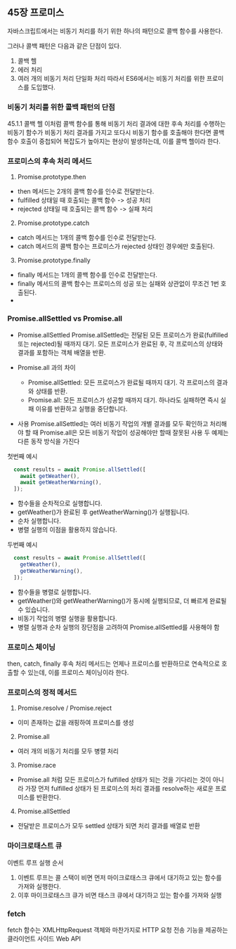 ## 45장 프로미스

자바스크립트에서는 비동기 처리를 하기 위한 하나의 패턴으로 콜백 함수를 사용한다.

그러나 콜백 패턴은 다음과 같은 단점이 있다.

1. 콜백 헬
2. 에러 처리
3. 여러 개의 비동기 처리 단일화 처리
따라서 ES6에서는 비동기 처리를 위한 프로미스를 도입했다.

### 비동기 처리를 위한 콜백 패턴의 단점
45.1.1 콜백 헬
이처럼 콜백 함수를 통해 비동기 처리 결과에 대한 후속 처리를 수행하는 비동기 함수가 비동기 처리 결과를 가지고
또다시 비동기 함수를 호출해야 한다면 콜백 함수 호출이 중첩되어 복잡도가 높아지는 현상이 발생하는데, 이를 콜백 헬이라 한다.

### 프로미스의 후속 처리 메서드

1. Promise.prototype.then
- then 메서드는 2개의 콜백 함수를 인수로 전달받는다.
- fulfilled 상태일 때 호출되는 콜백 함수 -> 성공 처리
- rejected 상태일 때 호출되는 콜백 함수 -> 실패 처리

2. Promise.prototype.catch
- catch 메서드는 1개의 콜백 함수를 인수로 전달받는다.
- catch 메서드의 콜백 함수는 프로미스가 rejected 상태인 경우에만 호출된다.

3. Promise.prototype.finally
- finally 메서드는 1개의 콜백 함수를 인수로 전달받는다.
- finally 메서드의 콜백 함수는 프로미스의 성공 또는 실패와 상관없이 무조건 1번 호출된다.
- 
### Promise.allSettled vs Promise.all
- Promise.allSettled
Promise.allSettled는 전달된 모든 프로미스가 완료(fulfilled 또는 rejected)될 때까지 대기. 모든 프로미스가 완료된 후, 각 프로미스의 상태와 결과를 포함하는 객체 배열을 반환.

- Promise.all 과의 차이
  - Promise.allSettled: 모든 프로미스가 완료될 때까지 대기. 각 프로미스의 결과와 상태를 반환.
  - Promise.all: 모든 프로미스가 성공할 때까지 대기. 하나라도 실패하면 즉시 실패 이유를 반환하고 실행을 중단합니다.

- 사용
Promise.allSettled는 여러 비동기 작업의 개별 결과를 모두 확인하고 처리해야 할 때
Promise.all은 모든 비동기 작업이 성공해야만 할때
잘못된 사용
두 예제는 다른 동작 방식을 가진다

첫번째 예시
```js
  const results = await Promise.allSettled([
    await getWeather(),
    await getWeatherWarning(),
  ]);
```
- 함수들을 순차적으로 실행합니다.
- getWeather()가 완료된 후 getWeatherWarning()가 실행됩니다.
- 순차 실행합니다.
- 병렬 실행의 이점을 활용하지 않습니다.

두번째 예시
```js
  const results = await Promise.allSettled([
    getWeather(),
    getWeatherWarning(),
  ]);
```
- 함수들을 병렬로 실행합니다.
- getWeather()와 getWeatherWarning()가 동시에 실행되므로, 더 빠르게 완료될 수 있습니다.
- 비동기 작업의 병렬 실행을 활용합니다.
- 병렬 실행과 순차 실행의 장단점을 고려하여 Promise.allSettled를 사용해야 함

### 프로미스 체이닝
then, catch, finally 후속 처리 메서드는 언제나 프로미스를 반환하므로 연속적으로 호출할 수 있는데, 
이를 프로미스 체이닝이라 한다.

### 프로미스의 정적 메서드
1. Promise.resolve / Promise.reject
- 이미 존재하는 값을 래핑하여 프로미스를 생성
2. Promise.all
- 여러 개의 비동기 처리를 모두 병렬 처리
3. Promise.race
- Promise.all 처럼 모든 프로미스가 fulfilled 상태가 되는 것을 기다리는 것이 아니라 가장 먼저
  fulfilled 상태가 된 프로미스의 처리 결과를 resolve하는 새로운 프로미스를 반환한다.
4. Promise.allSettled
- 전달받은 프로미스가 모두 settled 상태가 되면 처리 결과를 배열로 반환

### 마이크로태스트 큐
이벤트 루프 실행 순서
1. 이벤트 루프는 콜 스택이 비면 먼저 마이크로태스크 큐에서 대기하고 있는 함수를 가져와 실행한다. 
2. 이후 마이크로태스크 큐가 비면 태스크 큐에서 대기하고 있는 함수를 가져와 실행

### fetch
fetch 함수는 XMLHttpRequest 객체와 마찬가지로 HTTP 요청 전송 기능을 제공하는 클라이언트 사이드 Web API